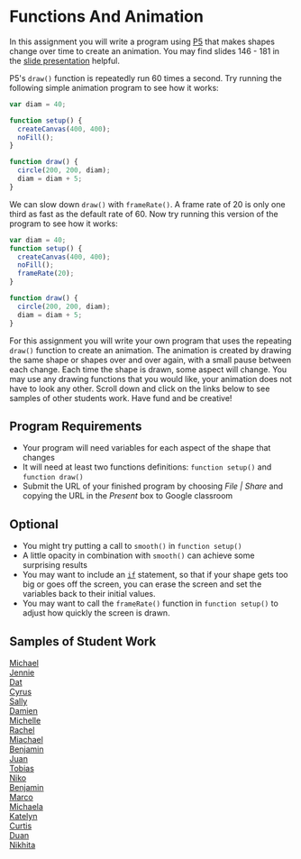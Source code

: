 Functions And Animation
=======================
In this assignment you will write a program using [P5](https://editor.p5js.org/) that makes shapes change over time to create an animation. You may find slides 146 - 181 in the [slide presentation](https://docs.google.com/presentation/d/1fm_Di0qR4HpRWTf8tJtcW3u5by3OrilfXIPZ517K1js/edit?usp=sharing) helpful.  

P5's `draw()` function is repeatedly run 60 times a second. Try running the following simple animation program to see how it works:
```javascript
var diam = 40;

function setup() {
  createCanvas(400, 400);
  noFill();
}

function draw() {
  circle(200, 200, diam);
  diam = diam + 5;
}
```
We can slow down `draw()` with `frameRate()`. A frame rate of 20 is only one third as fast as the default rate of 60. Now try running this version of the program to see how it works:
```javascript
var diam = 40;
function setup() {
  createCanvas(400, 400);
  noFill();
  frameRate(20);
}

function draw() {
  circle(200, 200, diam);
  diam = diam + 5;
}
```

For this assignment you will write your own program that uses the repeating `draw()` function to create an animation. The animation is created by drawing the same shape or shapes over and over again, with a small pause between each change. Each time the shape is drawn, some aspect will change. You may use any drawing functions that you would like, your animation does not have to look any other. Scroll down and click on the links below to see samples of other students work. Have fund and be creative!    

Program Requirements
--------------------
* Your program will need variables for each aspect of the shape that changes
* It will need at least two functions definitions: `function setup()` and `function draw()`  
* Submit the URL of your finished program by choosing *File | Share* and copying the URL in the *Present* box to Google classroom



Optional   
--------
* You might try putting a call to `smooth()` in `function setup()`
* A little opacity in combination with `smooth()` can achieve some surprising results
* You may want to include an [`if`](https://p5js.org/reference/#/p5/if-else) statement, so that if your shape gets too big or goes off the screen, you can erase the screen and set the variables back to their initial values.
* You may want to call the `frameRate()` function in `function setup()` to adjust how quickly the screen is drawn.   

Samples of Student Work   
-----------------------   
[Michael](https://editor.p5js.org/mibennett1/present/Nml25fTqF)   
[Jennie](https://editor.p5js.org/jilin20/present/8cAVGZ6qX)   
[Dat](https://editor.p5js.org/tuduong1/present/v5J5r-tbL)   
[Cyrus](https://editor.p5js.org/Wowbowbow/present/EKyfqWYqn)    
[Sally](https://editor.p5js.org/sahong3/present/EAeJh3fOg)  
[Damien](https://editor.p5js.org/dabogdon/present/dzmQig5nj)   
[Michelle](https://editor.p5js.org/michelle0/present/jS6sQi2lY)   
[Rachel](https://editor.p5js.org/raroyer/present/RhvJ97eGp)   
[Miachael](https://editor.p5js.org/mimui/present/stHN1OdDX)   
[Benjamin](https://studio.code.org/projects/gamelab/bTJqPpBTQP6eWc4D24BbpY7q4DpICyeNrl71HDooxR8)   
[Juan](https://editor.p5js.org/jucalvohuerta/present/7Cg7LWTVt)   
[Tobias](https://editor.p5js.org/tozuercher/present/VzuH67YTT)   
[Niko](https://editor.p5js.org/NikoTsu/present/W1TZ2e-1r)   
[Benjamin](https://studio.code.org/projects/gamelab/VnnQXQrHuT8ceO4T1lkBiLzwxqJiKgtqaQjSiHw0sKU)   
[Marco](https://editor.p5js.org/malee21/present/h0Ssrwjb5)   
[Michaela](https://editor.p5js.org/michaela29/present/IY5W2TjE)   
[Katelyn](https://editor.p5js.org/jizhang6/full/60YQnrNv)   
[Curtis](https://editor.p5js.org/culee/present/QKntQP8Y)    
[Duan](https://editor.p5js.org/Duan25/present/cGVlVGgc)   
[Nikhita](https://editor.p5js.org/Bluesnow/full/pGp93tiu)   
 
